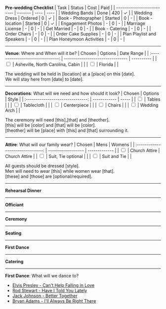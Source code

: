 **Pre-wedding Checklist**
| Task                       | Status  | Cost | Paid |
| -------------------------- | ------- | ---- | ---- |
| Wedding Bands              | Done    | 420  | ✓    |
| Wedding Dress              | Ordered | 0    | ✓    |
| Book - Photographer        | Started | 0    | -    |
| Book - location            | Started | 0    | ✓    |
| Engagement Photos          | -       | 0    | -    |
| Marriage License           | -       | 0    | -    |
| Get Married                | -       | 0    | -    |
| Book - Catering            | -       | 0    | -    |
| Order Chairs               | -       | 0    | -    |
| Order Cake Supplies        | -       | 0    | -    |
| Plan Playlist and Speakers | -       | 0    | -    |
| Plan Honeymoon Activities  | -       | 0    | -    |

---

**Venue**: Where and When will it be?
|              Chosen               | Options                          | Date Range |
| :-------------------------------: | -------------------------------- | ---------- |
| <input type="checkbox" unchecked> | Asheville, North Carolina, Cabin |            |
| <input type="checkbox" unchecked> | Florida                          |            |

The wedding will be held in [location] at a [place] on this [date]. \
We will stay here from [date] to [date].

---

**Decorations**: What will we need and how should it look?
|              Chosen               | Options      | Style |
| :-------------------------------: | ------------ | ----- |
| <input type="checkbox" unchecked> | Tables       |       |
| <input type="checkbox" unchecked> | Tablecloth   |       |
| <input type="checkbox" unchecked> | Centerpiece  |       |
| <input type="checkbox" unchecked> | Chairs       |       |
| <input type="checkbox" unchecked> | Wedding Arch |       |

The ceremony will need [this],[that] and [theother]. \
[this] will be [color] and [that] will be [color]. \
[theother] will be [place] with [this] and [that] surrounding it.

---

**Attire**: What will our family wear?
|              Chosen               | Mens               | Womens        |
| :-------------------------------: | ------------------ | ------------- |
| <input type="checkbox" unchecked> | Church Attire      | Church Attire |
| <input type="checkbox" unchecked> | Suit, Tie optional |               |
| <input type="checkbox" unchecked> | Suit and Tie       |               |

All guests should be dressed [style]. \
Men will need to wear [this] while women wear [that]. \
[these] and [those] are [optional/required].

---

**Rehearsal Dinner**

---

**Officiant**

---

**Ceremony**

---

**Seating**

---

**First Dance**

---

**Catering**

---

**First Dance**: What will we dance to?
-   [Elvis Presley - Can't Help Falling in Love](https://open.spotify.com/track/44AyOl4qVkzS48vBsbNXaC)
-   [Rod Stewart - Have I Told You Lately](https://open.spotify.com/track/6mIY6O7uNGgVqOoX70UAYh)
-   [Jack Johnson - Better Together](https://open.spotify.com/track/0x1AxbzEDQyX6feQW99lF0)
-   [Bryan Adams - I'll Always Be Right There](https://open.spotify.com/track/583f5m5Y74xBEd6kPAv7Q8)
